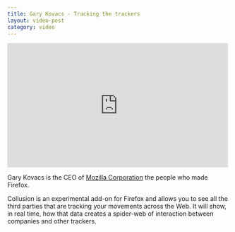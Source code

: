 ```yaml
---
title: Gary Kovacs - Tracking the trackers
layout: video-post
category: video
--- 
```


<div class="video">
<iframe src="http://player.vimeo.com/video/67992191" width="500" height="281" frameborder="0" webkitAllowFullScreen mozallowfullscreen allowFullScreen></iframe> 
</div>

Gary Kovacs is the CEO of [Mozilla Corporation](http://www.mozilla.org/en-US/ "Mozilla") the people who made Firefox.

Collusion is an experimental add-on for Firefox and allows you to see all the third parties that are tracking your movements across the Web. It will show, in real time, how that data creates a spider-web of interaction between companies and other trackers. 